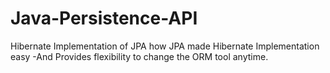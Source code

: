 # Java-Persistence-API
Hibernate Implementation of JPA
how JPA made Hibernate Implementation easy -And Provides flexibility to change the ORM tool anytime.

